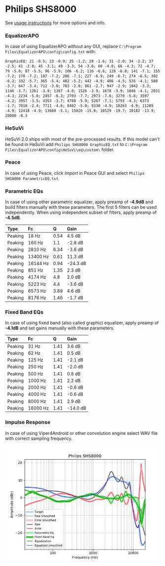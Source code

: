 # Philips SHS8000
See [usage instructions](https://github.com/jaakkopasanen/AutoEq#usage) for more options and info.

### EqualizerAPO
In case of using EqualizerAPO without any GUI, replace `C:\Program Files\EqualizerAPO\config\config.txt`
with:
```
GraphicEQ: 21 -0.5; 23 -0.9; 25 -1.2; 28 -1.6; 31 -2.0; 34 -2.2; 37 -2.5; 41 -2.8; 45 -3.1; 49 -3.3; 54 -3.6; 60 -4.0; 66 -4.3; 72 -4.7; 79 -5.0; 87 -5.5; 96 -5.9; 106 -6.2; 116 -6.6; 128 -6.8; 141 -7.1; 155 -7.2; 170 -7.2; 187 -7.2; 206 -7.1; 227 -6.9; 249 -6.7; 274 -6.5; 302 -6.2; 332 -5.7; 365 -5.4; 402 -5.2; 442 -4.9; 486 -4.5; 535 -4.1; 588 -3.7; 647 -3.4; 712 -3.0; 783 -2.8; 861 -2.7; 947 -2.9; 1042 -3.3; 1146 -3.7; 1261 -3.9; 1387 -4.0; 1526 -3.9; 1678 -3.9; 1846 -4.1; 2031 -4.3; 2234 -5.0; 2457 -6.3; 2703 -7.7; 2973 -7.6; 3270 -5.8; 3597 -4.2; 3957 -3.5; 4353 -3.7; 4788 -5.9; 5267 -7.1; 5793 -4.3; 6373 -1.7; 7010 -2.4; 7711 -4.6; 8482 -5.0; 9330 -4.9; 10263 -4.9; 11289 -4.9; 12418 -4.9; 13660 -5.1; 15026 -15.8; 16529 -19.7; 18182 -13.9; 20000 -8.3
```

### HeSuVi
HeSuVi 2.0 ships with most of the pre-processed results. If this model can't be found in HeSuVi add
`Philips SHS8000 GraphicEQ.txt` to `C:\Program Files\EqualizerAPO\config\HeSuVi\eq\custom\` folder.

### Peace
In case of using Peace, click *Import* in Peace GUI and select `Philips SHS8000 ParametricEQ.txt`.

### Parametric EQs
In case of using other parametric equalizer, apply preamp of **-4.9dB** and build filters manually
with these parameters. The first 5 filters can be used independently.
When using independent subset of filters, apply preamp of **-4.5dB**.

| Type    | Fc       |    Q | Gain     |
|:--------|:---------|:-----|:---------|
| Peaking | 18 Hz    | 0.54 | 4.5 dB   |
| Peaking | 160 Hz   | 1.1  | -2.8 dB  |
| Peaking | 2810 Hz  | 6.34 | -3.6 dB  |
| Peaking | 13400 Hz | 0.61 | 11.3 dB  |
| Peaking | 16144 Hz | 0.94 | -24.3 dB |
| Peaking | 851 Hz   | 1.35 | 2.3 dB   |
| Peaking | 4174 Hz  | 4.8  | 2.0 dB   |
| Peaking | 5223 Hz  | 4.4  | -3.6 dB  |
| Peaking | 6573 Hz  | 3.89 | 4.6 dB   |
| Peaking | 8176 Hz  | 1.46 | -1.7 dB  |

### Fixed Band EQs
In case of using fixed band (also called graphic) equalizer, apply preamp of **-4.1dB** and set
gains manually with these parameters.

| Type    | Fc       |    Q | Gain     |
|:--------|:---------|:-----|:---------|
| Peaking | 31 Hz    | 1.41 | 3.6 dB   |
| Peaking | 62 Hz    | 1.41 | 0.5 dB   |
| Peaking | 125 Hz   | 1.41 | -2.1 dB  |
| Peaking | 250 Hz   | 1.41 | -2.0 dB  |
| Peaking | 500 Hz   | 1.41 | 0.8 dB   |
| Peaking | 1000 Hz  | 1.41 | 2.2 dB   |
| Peaking | 2000 Hz  | 1.41 | -0.6 dB  |
| Peaking | 4000 Hz  | 1.41 | -0.6 dB  |
| Peaking | 8000 Hz  | 1.41 | 2.9 dB   |
| Peaking | 16000 Hz | 1.41 | -14.0 dB |

### Impulse Response
In case of using Viper4Android or other convolution engine select WAV file with correct sampling frequency.

![](https://raw.githubusercontent.com/jaakkopasanen/AutoEq/master/results/oratory1990/harman_in-ear_2017-1/Philips%20SHS8000/Philips%20SHS8000.png)